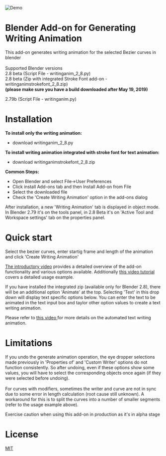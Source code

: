 ![Demo](https://github.com/Shriinivas/writinganimation/blob/master/demo.gif)
# Blender Add-on for Generating Writing Animation<br>
This add-on generates writing animation for the selected Bezier curves in blender <br><br>
Supported Blender versions<br>
2.8 beta (Script File - writinganim_2_8.py) <br>
2.8 beta (Zip with integrated Stroke Font add-on - writinganimstrokefont_2_8.zip) <br>
<b>(please make sure you have a build downloaded after May 19, 2019) </b><br>

2.79b (Script File - writinganim.py) <br>

# Installation
<b>To install only the writing animation:<br></b>
- download writinganim_2_8.py

<b>To install writing animation integrated with stroke font for text animation:<br></b>
- download writinganimstrokefont_2_8.zip

<b>Common Steps:</b>
- Open Blender and select File->User Preferences <br>
- Click install Add-ons tab and then Install Add-on from File<br>
- Select the downloaded file <br>
- Check the 'Create Writing Animation' option in the add-ons dialog <br>

After installation, a new 'Writing Animation' tab is displayed in object mode. In Blender 2.79 it's on the tools panel, in 2.8 Beta it's on 'Active Tool and Workspace settings' tab on the properties panel.

# Quick start
Select the bezier curves, enter startig frame and length of the animation and click 'Create Writing Animation'<br>

<a href=https://youtu.be/_tATQJhAkIg> The introductory video</a> provides a detailed overview of the add-on functionality and various options available. Additionally <a href=https://youtu.be/s2BIh-jV8XE>this video tutorial</a> covers a detailed usage example.

If you have installed the integrated zip (available only for Blender 2.8), there will be an additional option 'Animate' at the top. Selecting 'Text' in this drop down will display text specific options below. You can enter the text to be animated in the text input box and taylor other option values to create a text writing animation.

Please refer to <a href=https://youtu.be/WZVMPuyfYTM> this video </a> for more details on the automated text writing  animation.

# Limitations
If you undo the generate animation operation, the eye dropper selections made previously in 'Properties of' and 'Custom Writer'  options do not function consistently. So after undoing, even if these options show some values, you will have to select the corresponding objects once again (if they were selected before undoing).<br><br>
For curves with modifiers, sometimes the writer and curve are not in sync due to some error in length calculation (root cause still unknown). A workaround for this is to split the curves into a number of smaller segments (refer to the usage example above).

Exercise caution when using this add-on in production as it's in alpha stage<br>

# License
<a href=https://github.com/Shriinivas/writinganimation/blob/master/LICENSE>MIT</a>
